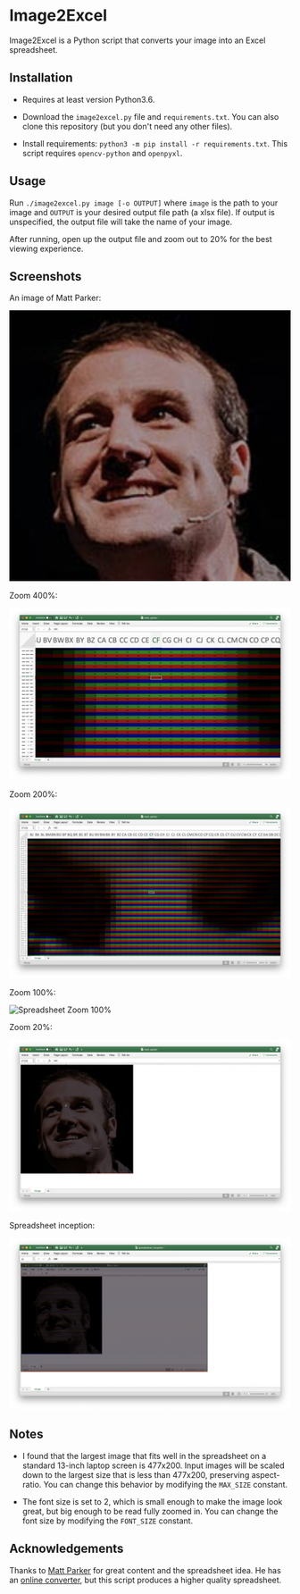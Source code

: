 Image2Excel
===========

Image2Excel is a Python script that converts your image into an Excel 
spreadsheet.

Installation
------------

- Requires at least version Python3.6.

- Download the `image2excel.py` file and `requirements.txt`. You can also
  clone this repository (but you don't need any other files).

- Install requirements: `python3 -m pip install -r requirements.txt`. This 
  script requires `opencv-python` and `openpyxl`.

Usage
-----

Run `./image2excel.py image [-o OUTPUT]` where `image` is the path to your 
image and `OUTPUT` is your desired output file path (a xlsx file). If output 
is unspecified, the output file will take the name of your image.

After running, open up the output file and zoom out to 20% for the best 
viewing experience.

Screenshots
-----------

An image of Matt Parker:

![Image of Matt Parker](/screenshots/matt_parker.png)

Zoom 400%:

![Spreadsheet Zoom 400%](/screenshots/zoom_400.png)

Zoom 200%:

![Spreadsheet Zoom 200%](/screenshots/zoom_200.png)

Zoom 100%:

![Spreadsheet Zoom 100%](/screenshots/zoom_100.png)

Zoom 20%:

![Spreadsheet Zoom 20%](/screenshots/zoom_20.png)

Spreadsheet inception:

![Spreadsheet of Spreadsheet](/screenshots/spreadsheet_inception.png)

Notes
-----

- I found that the largest image that fits well in the spreadsheet on a 
  standard 13-inch laptop screen is 477x200. Input images will be scaled down
  to the largest size that is less than 477x200, preserving aspect-ratio.
  You can change this behavior by modifying the `MAX_SIZE` constant.

- The font size is set to 2, which is small enough to make the image look 
  great, but big enough to be read fully zoomed in. You can change the font 
  size by modifying the `FONT_SIZE` constant.

Acknowledgements
----------------

Thanks to [Matt Parker](http://standupmaths.com/) for great content and the 
spreadsheet idea. He has an [online converter](http://www.think-maths.co.uk/spreadsheet),
but this script produces a higher quality spreadsheet.
